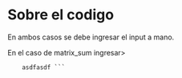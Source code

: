 # Sobre el codigo

En ambos casos se debe ingresar el input a mano.

En el caso de matrix\_sum ingresar>

``` scalac matrix_sum.scala
    asdfasdf ```

